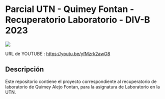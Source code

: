 # Parcial UTN - Quimey Fontan - Recuperatorio Laboratorio - DIV-B 2023

![](https://github.com/QuimCode/ParcialUTN_QuimeyFontan_RecuperatorioLabo_DIV-B_2023/blob/main/Presentación%20Quimey.jpg)

URL de YOUTUBE : https://youtu.be/yfMzrk2awO8

## Descripción
Este repositorio contiene el proyecto correspondiente al recuperatorio de laboratorio de Quimey Alejo Fontan, para la asignatura de Laboratorio en la UTN.
